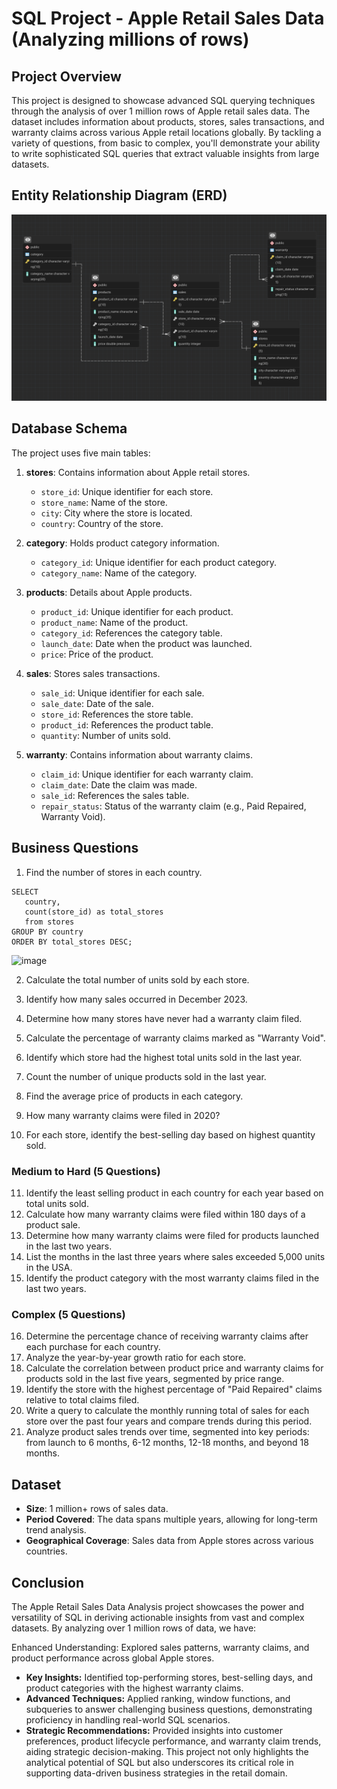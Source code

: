 # SQL Project - Apple Retail Sales Data (Analyzing millions of rows)

## Project Overview

This project is designed to showcase advanced SQL querying techniques through the analysis of over 1 million rows of Apple retail sales data. The dataset includes information about products, stores, sales transactions, and warranty claims across various Apple retail locations globally. By tackling a variety of questions, from basic to complex, you'll demonstrate your ability to write sophisticated SQL queries that extract valuable insights from large datasets.

## Entity Relationship Diagram (ERD)

![ERD](https://github.com/najirh/Apple-Retail-Sales-SQL-Project---Analyzing-Millions-of-Sales-Rows/blob/main/erd.png)

## Database Schema

The project uses five main tables:

1. **stores**: Contains information about Apple retail stores.
   - `store_id`: Unique identifier for each store.
   - `store_name`: Name of the store.
   - `city`: City where the store is located.
   - `country`: Country of the store.

2. **category**: Holds product category information.
   - `category_id`: Unique identifier for each product category.
   - `category_name`: Name of the category.

3. **products**: Details about Apple products.
   - `product_id`: Unique identifier for each product.
   - `product_name`: Name of the product.
   - `category_id`: References the category table.
   - `launch_date`: Date when the product was launched.
   - `price`: Price of the product.

4. **sales**: Stores sales transactions.
   - `sale_id`: Unique identifier for each sale.
   - `sale_date`: Date of the sale.
   - `store_id`: References the store table.
   - `product_id`: References the product table.
   - `quantity`: Number of units sold.

5. **warranty**: Contains information about warranty claims.
   - `claim_id`: Unique identifier for each warranty claim.
   - `claim_date`: Date the claim was made.
   - `sale_id`: References the sales table.
   - `repair_status`: Status of the warranty claim (e.g., Paid Repaired, Warranty Void).

## Business Questions

1. Find the number of stores in each country.
```
SELECT 
   country,
   count(store_id) as total_stores
   from stores
GROUP BY country
ORDER BY total_stores DESC;
```
![image](https://github.com/user-attachments/assets/7cf0e4b0-4817-4a82-99d5-89368a0ad2e1)

2. Calculate the total number of units sold by each store.
   
4. Identify how many sales occurred in December 2023.
5. Determine how many stores have never had a warranty claim filed.
6. Calculate the percentage of warranty claims marked as "Warranty Void".
7. Identify which store had the highest total units sold in the last year.
8. Count the number of unique products sold in the last year.
9. Find the average price of products in each category.
10. How many warranty claims were filed in 2020?
11. For each store, identify the best-selling day based on highest quantity sold.

### Medium to Hard (5 Questions)

11. Identify the least selling product in each country for each year based on total units sold.
12. Calculate how many warranty claims were filed within 180 days of a product sale.
13. Determine how many warranty claims were filed for products launched in the last two years.
14. List the months in the last three years where sales exceeded 5,000 units in the USA.
15. Identify the product category with the most warranty claims filed in the last two years.

### Complex (5 Questions)

16. Determine the percentage chance of receiving warranty claims after each purchase for each country.
17. Analyze the year-by-year growth ratio for each store.
18. Calculate the correlation between product price and warranty claims for products sold in the last five years, segmented by price range.
19. Identify the store with the highest percentage of "Paid Repaired" claims relative to total claims filed.
20. Write a query to calculate the monthly running total of sales for each store over the past four years and compare trends during this period.
21. Analyze product sales trends over time, segmented into key periods: from launch to 6 months, 6-12 months, 12-18 months, and beyond 18 months.

## Dataset

- **Size**: 1 million+ rows of sales data.
- **Period Covered**: The data spans multiple years, allowing for long-term trend analysis.
- **Geographical Coverage**: Sales data from Apple stores across various countries.

## Conclusion
The Apple Retail Sales Data Analysis project showcases the power and versatility of SQL in deriving actionable insights from vast and complex datasets. By analyzing over 1 million rows of data, we have:

Enhanced Understanding: Explored sales patterns, warranty claims, and product performance across global Apple stores.
- **Key Insights:** Identified top-performing stores, best-selling days, and product categories with the highest warranty claims.
- **Advanced Techniques:** Applied ranking, window functions, and subqueries to answer challenging business questions, demonstrating proficiency in handling real-world SQL scenarios.
- **Strategic Recommendations:** Provided insights into customer preferences, product lifecycle performance, and warranty claim trends, aiding strategic decision-making.
This project not only highlights the analytical potential of SQL but also underscores its critical role in supporting data-driven business strategies in the retail domain.
